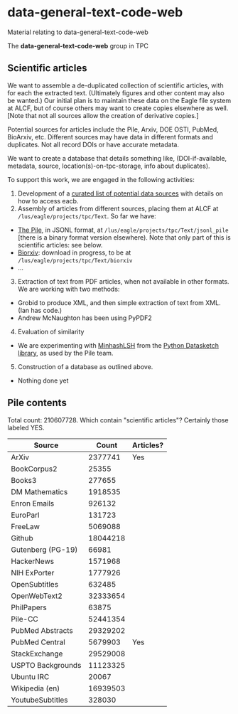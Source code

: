 # data-general-text-code-web
Material relating to data-general-text-code-web

The **data-general-text-code-web** group in TPC 

## Scientific articles

We want to assemble a de-duplicated collection of scientific articles, with for each the extracted text. (Ultimately figures and other content may also be wanted.) Our initial plan is to maintain these data on the Eagle file system at ALCF, but of course others may want to create copies elsewhere as well. [Note that not all sources allow the creation of derivative copies.]

Potential sources for articles include the Pile, Arxiv, DOE OSTI, PubMed, BioArxiv, etc. Different sources may have data in different formats and duplicates. Not all record DOIs or have accurate metadata. 

We want to create a database that details something like, (DOI-if-available, metadata, source, location(s)-on-tpc-storage, info about duplicates).

To support this work, we are engaged in the following activities:

1. Development of a [curated list of potential data sources](https://docs.google.com/spreadsheets/d/1cGTAsrWMd2pLtYEi8W432SODt6RVM14YJPEsPhvq6uA/edit#gid=0) with details on how to access eacb.
2. Assembly of articles from different sources, placing them at ALCF at `/lus/eagle/projects/tpc/Text`. So far we have:
  * [The Pile](https://pile.eleuther.ai), in JSONL format, at `/lus/eagle/projects/tpc/Text/jsonl_pile` [there is a binary format version elsewhere). Note that only part of this is scientific articles: see below.
  * [Biorxiv](https://www.biorxiv.org/tdm): download in progress, to be at `/lus/eagle/projects/tpc/Text/biorxiv`
  * ...
3. Extraction of text from PDF articles, when not available in other formats. We are working with two methods:
  * Grobid to produce XML, and then simple extraction of text from XML. (Ian has code.)
  * Andrew McNaughton has been using PyPDF2 
4. Evaluation of similarity
  * We are experimenting with [MinhashLSH](https://ekzhu.com/datasketch/lsh.html) from the [Python Datasketch library](https://github.com/ekzhu/datasketch), as used by the Pile team. 
5. Construction of a database as outlined above.
  * Nothing done yet


## Pile contents

Total count: 210607728. Which contain "scientific articles"? Certainly those labeled YES.

| Source | Count | Articles? |
| --- | --- | --- |
| ArXiv             | 2377741 | Yes |
| BookCorpus2       | 25355 | |
| Books3            | 277655 | |
| DM Mathematics    | 1918535 | |
| Enron Emails      | 926132 | |
| EuroParl          | 131723 | |
| FreeLaw           | 5069088 | |
| Github            | 18044218 | |
| Gutenberg (PG-19) | 66981 | |
| HackerNews        | 1571968 | |
| NIH ExPorter      | 1777926 | |
| OpenSubtitles     | 632485 | |
| OpenWebText2      | 32333654 | |
| PhilPapers        | 63875 | |
| Pile-CC           | 52441354 | |
| PubMed Abstracts  | 29329202 | |
| PubMed Central    | 5679903 | Yes |
| StackExchange     | 29529008 | |
| USPTO Backgrounds | 11123325 | |
| Ubuntu IRC        | 20067 | |
| Wikipedia (en)    | 16939503 | |
| YoutubeSubtitles  | 328030 | |
